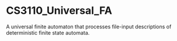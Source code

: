 # CS3110_Universal_FA
A universal finite automaton that processes file-input descriptions of deterministic finite state automata.
